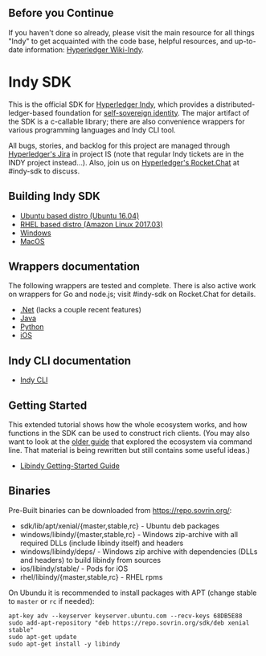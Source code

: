 
## Before you Continue

If you haven't done so already, please visit the main resource for all things "Indy" to get acquainted with the code base, helpful resources, and up-to-date information: [Hyperledger Wiki-Indy](https://wiki.hyperledger.org/projects/indy).

# Indy SDK

This is the official SDK for [Hyperledger Indy](https://www.hyperledger.org/projects),
which provides a distributed-ledger-based foundation for [self-sovereign identity](https://sovrin.org).
The major artifact of the SDK is a c-callable
library; there are also convenience wrappers for various programming languages and Indy CLI tool.

All bugs, stories, and backlog for this project are managed through [Hyperledger's Jira](https://jira.hyperledger.org)
in project IS (note that regular Indy tickets are in the INDY project instead...). Also, join
us on [Hyperledger's Rocket.Chat](https://chat.hyperledger.org/) at #indy-sdk to discuss.

## Building Indy SDK

* [Ubuntu based distro (Ubuntu 16.04)](doc/ubuntu-build.md)
* [RHEL based distro (Amazon Linux 2017.03)](doc/rhel-build.md)
* [Windows](doc/windows-build.md)
* [MacOS](doc/mac-build.md)

## Wrappers documentation

The following wrappers are tested and complete. There is also active work
on wrappers for Go and node.js; visit #indy-sdk on Rocket.Chat for
details.

* [.Net](wrappers/dotnet/README.md) (lacks a couple recent features)
* [Java](wrappers/java/README.md)
* [Python](wrappers/python/README.md)
* [iOS](wrappers/ios/ios-build.md)

## Indy CLI documentation
* [Indy CLI](cli/README.md)

## Getting Started
This extended tutorial shows how the whole ecosystem works, and how
functions in the SDK can be used to construct rich clients. (You may also
want to look at the [older guide](https://github.com/hyperledger/indy-node/blob/stable/getting-started.md)
that explored the ecosystem via command line. That material is being
rewritten but still contains some useful ideas.)
* [Libindy Getting-Started Guide](doc/getting-started/getting-started.md)

## Binaries
Pre-Built binaries can be downloaded from https://repo.sovrin.org/:
* sdk/lib/apt/xenial/{master,stable,rc} - Ubuntu deb packages
* windows/libindy/{master,stable,rc} - Windows zip-archive with all required DLLs (include libindy itself) and headers
* windows/libindy/deps/ - Windows zip archive with dependencies (DLLs and headers) to build libindy from sources
* ios/libindy/stable/ - Pods for iOS
* rhel/libindy/{master,stable,rc} - RHEL rpms

On Ubundu it is recommended to install packages with APT (change stable to `master` or `rc` if needed):
```
apt-key adv --keyserver keyserver.ubuntu.com --recv-keys 68DB5E88
sudo add-apt-repository "deb https://repo.sovrin.org/sdk/deb xenial stable"
sudo apt-get update
sudo apt-get install -y libindy
```
